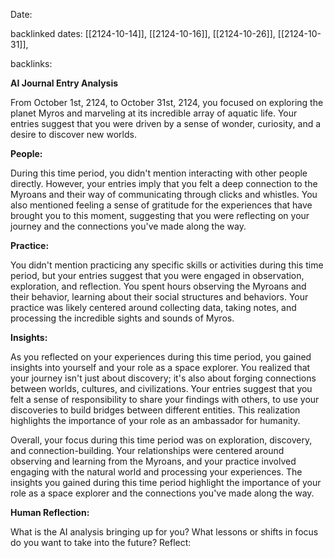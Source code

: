 Date: 

backlinked dates: [[2124-10-14]], [[2124-10-16]], [[2124-10-26]], [[2124-10-31]], 

backlinks: 

**AI Journal Entry Analysis**

From October 1st, 2124, to October 31st, 2124, you focused on exploring the planet Myros and marveling at its incredible array of aquatic life. Your entries suggest that you were driven by a sense of wonder, curiosity, and a desire to discover new worlds.

**People:**

During this time period, you didn't mention interacting with other people directly. However, your entries imply that you felt a deep connection to the Myroans and their way of communicating through clicks and whistles. You also mentioned feeling a sense of gratitude for the experiences that have brought you to this moment, suggesting that you were reflecting on your journey and the connections you've made along the way.

**Practice:**

You didn't mention practicing any specific skills or activities during this time period, but your entries suggest that you were engaged in observation, exploration, and reflection. You spent hours observing the Myroans and their behavior, learning about their social structures and behaviors. Your practice was likely centered around collecting data, taking notes, and processing the incredible sights and sounds of Myros.

**Insights:**

As you reflected on your experiences during this time period, you gained insights into yourself and your role as a space explorer. You realized that your journey isn't just about discovery; it's also about forging connections between worlds, cultures, and civilizations. Your entries suggest that you felt a sense of responsibility to share your findings with others, to use your discoveries to build bridges between different entities. This realization highlights the importance of your role as an ambassador for humanity.

Overall, your focus during this time period was on exploration, discovery, and connection-building. Your relationships were centered around observing and learning from the Myroans, and your practice involved engaging with the natural world and processing your experiences. The insights you gained during this time period highlight the importance of your role as a space explorer and the connections you've made along the way.

**Human Reflection:**

What is the AI analysis bringing up for you? What lessons or shifts in focus do you want to take into the future? Reflect: 

